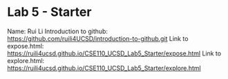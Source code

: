# Lab 5 - Starter
Name: Rui Li
Introduction to github: https://github.com/ruili4UCSD/introduction-to-github.git
Link to expose.html: https://ruili4ucsd.github.io/CSE110_UCSD_Lab5_Starter/expose.html
Link to explore.html: https://ruili4ucsd.github.io/CSE110_UCSD_Lab5_Starter/explore.html